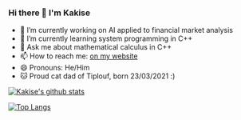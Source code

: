 ### Hi there 👋 I'm Kakise

- 🔭 I’m currently working on AI applied to financial market analysis 
- 🌱 I’m currently learning system programming in C++
- 💬 Ask me about mathematical calculus in C++
- 📫 How to reach me: [on my website](https://sr-sam.tech)
- 😄 Pronouns: He/Him
- 🐱 Proud cat dad of Tiplouf, born 23/03/2021 :)

[![Kakise's github stats](https://github-readme-stats.vercel.app/api?username=Kakise&theme=default&show_icons=true&count_private=true&include_all_commits=true&custom_title=Kakise%20statistics)](https://github.com/Kakise)

[![Top Langs](https://github-readme-stats.vercel.app/api/top-langs/?username=Kakise&theme=default&hide=cmake,makefile)](https://github.com/Kakise)
